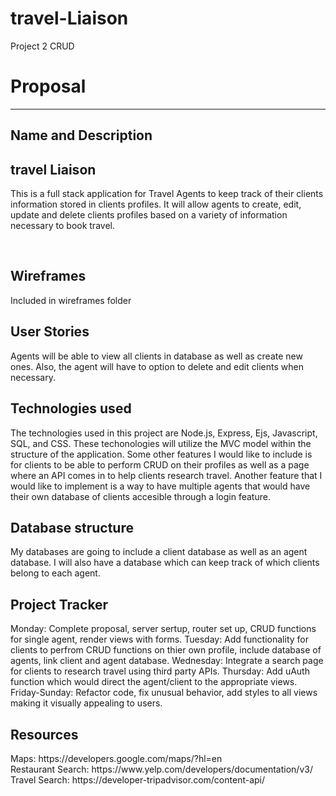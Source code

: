# travel-Liaison
Project 2 CRUD
<h1>Proposal</h1><hr>
<h2> Name and Description </h2>
<h2> travel Liaison </h2>
<p> This is a full stack application for Travel Agents to keep track of their clients information stored in clients profiles. It will allow agents to create, edit, update and delete clients profiles based on a variety of information necessary to book travel.</p>
<br>
<h2> Wireframes </h2>
<p>Included in wireframes folder</p>
<h2>User Stories</h2>
<p>Agents will be able to view all clients in database as well as create new ones. Also, the agent will have to option to delete and edit clients when necessary.</p>
<h2> Technologies used </h2>
<p> The technologies used in this project are Node.js, Express, Ejs, Javascript, SQL, and CSS. These techonologies will utilize the MVC model within the structure of the application. Some other features I would like to include is for clients to be able to perform CRUD on their profiles as well as a page where an API comes in to help clients research travel. Another feature that I would like to implement is a way to have multiple agents that would have their own database of clients accesible through a login feature.<p>
<h2> Database structure </h2>
<p> My databases are going to include a client database as well as an agent database. I will also have a database which can keep track of which clients belong to each agent.</p>
<h2> Project Tracker </h2>
Monday: Complete proposal, server sertup, router set up, CRUD functions for single agent, render views with forms.
Tuesday: Add functionality for clients to perfrom CRUD functions on thier own profile, include database of agents, link client and agent database.
Wednesday: Integrate a search page for clients to research travel using third party APIs.
Thursday: Add uAuth function which would direct the agent/client to the appropriate views.
Friday-Sunday: Refactor code, fix unusual behavior, add styles to all views making it visually appealing to users.
<h2> Resources </h2>
<p>Maps:  https://developers.google.com/maps/?hl=en<br>
Restaurant Search: https://www.yelp.com/developers/documentation/v3/<br>
Travel Search:  https://developer-tripadvisor.com/content-api/</p>



